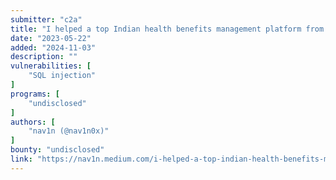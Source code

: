 ```yaml
---
submitter: "c2a"
title: "I helped a top Indian health benefits management platform from major PII leak by hacking their SQL Servers, AWS instance, DCs etc."
date: "2023-05-22"
added: "2024-11-03"
description: ""
vulnerabilities: [
    "SQL injection"
]
programs: [
    "undisclosed"
]
authors: [
    "nav1n (@nav1n0x)"
]
bounty: "undisclosed"
link: "https://nav1n.medium.com/i-helped-a-top-indian-health-benefits-management-platform-from-major-pii-leak-by-hacking-their-sql-b42caeca9729"
---
```




